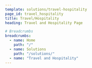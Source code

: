```yaml
---
template: solutions/travel-hospitality
page_id: travel_hospitality
title: Travel/Hospitality
heading: Travel and Hospitality Page

# Breadcrumbs
breadcrumbs:
  - name: Home
    path: "/"
  - name: Solutions
    path: "/solutions/"
  - name: "Travel and Hospitality"
---
```

